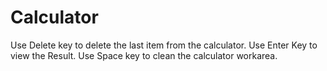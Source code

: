 # Calculator
Use Delete key to delete the last item from the calculator.
Use  Enter Key to view the Result.
Use Space key to clean the calculator workarea.
